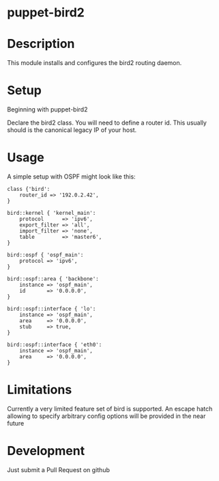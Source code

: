 # puppet-bird2

# Description
This module installs and configures the bird2 routing daemon.

# Setup

Beginning with puppet-bird2

Declare the bird2 class. You will need to define a router id. This usually should is the canonical legacy IP of your host.

# Usage

A simple setup with OSPF might look like this:

```puppet
class {'bird':
    router_id => '192.0.2.42',
}

bird::kernel { 'kernel_main':
    protocol      => 'ipv6',
    export_filter => 'all',
    import_filter => 'none',
    table         => 'master6',
}

bird::ospf { 'ospf_main':
    protocol => 'ipv6',
}

bird::ospf::area { 'backbone':
    instance => 'ospf_main',
    id       => '0.0.0.0',
}

bird::ospf::interface { 'lo':
    instance => 'ospf_main',
    area     => '0.0.0.0',
    stub     => true,
}

bird::ospf::interface { 'eth0':
    instance => 'ospf_main',
    area     => '0.0.0.0',
}

```

# Limitations
Currently a very limited feature set of bird is supported. An escape hatch allowing to specify arbitrary config options will be provided in the near future

# Development
Just submit a Pull Request on github